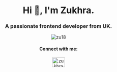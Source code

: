 <h1 align="center">Hi 👋, I'm Zukhra.</h1>
<h3 align="center">A passionate frontend developer from UK.</h3>



<p align="center"><img align="center" src="https://github-readme-stats.vercel.app/api/top-langs?username=zu18&show_icons=true&locale=en&layout=compact" alt="zu18" /></p>

<h4 align="center">Connect with me:</h4>
<p align="center">
<a href="https://linkedin.com/in/zukhra-galieva" target="blank"><img align="center" src="https://raw.githubusercontent.com/rahuldkjain/github-profile-readme-generator/master/src/images/icons/Social/linked-in-alt.svg" alt="zukhra galieva" height="30" width="40" /></a>
</p>


